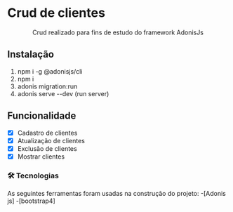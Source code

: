 # Crud de clientes


<p align="center">Crud realizado para fins de estudo do framework AdonisJs</p>

## Instalação 
  1. npm i -g @adonisjs/cli 
  2. npm i 
  3. adonis migration:run
  4. adonis serve --dev (run server)

## Funcionalidade 
  - [x] Cadastro de clientes
  - [x] Atualização de clientes
  - [x] Exclusão de clientes
  - [x] Mostrar clientes

### 🛠 Tecnologias

As seguintes ferramentas foram usadas na construção do projeto:
  -[Adonis js]
  -[bootstrap4]
